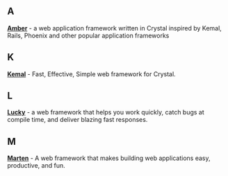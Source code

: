 ## A

[**Amber**](https://github.com/amberframework/amber) - a web application framework written in Crystal inspired by Kemal, Rails, Phoenix and other popular application frameworks

## K

[**Kemal**](https://github.com/kemalcr/kemal) - Fast, Effective, Simple web framework for Crystal.

## L

[**Lucky**](https://github.com/luckyframework/lucky) - a web framework that helps you work quickly, catch bugs at compile time, and deliver blazing fast responses.

## M

[**Marten**](https://github.com/martenframework/marten) - A web framework that makes building web applications easy, productive, and fun.